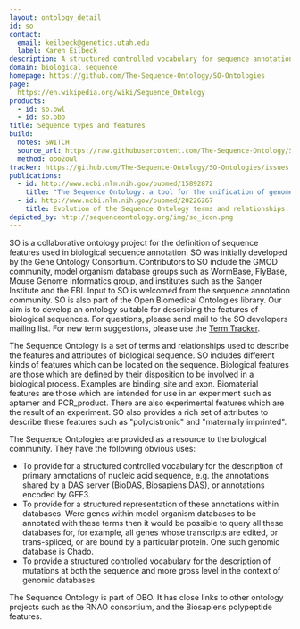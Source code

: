 ```yaml
---
layout: ontology_detail
id: so
contact:
  email: keilbeck@genetics.utah.edu
  label: Karen Eilbeck
description: A structured controlled vocabulary for sequence annotation, for the exchange of annotation data and for the description of sequence objects in databases.
domain: biological sequence
homepage: https://github.com/The-Sequence-Ontology/SO-Ontologies
page:
  https://en.wikipedia.org/wiki/Sequence_Ontology
products:
  - id: so.owl
  - id: so.obo
title: Sequence types and features
build:
  notes: SWITCH
  source_url: https://raw.githubusercontent.com/The-Sequence-Ontology/SO-Ontologies/master/so.obo
  method: obo2owl
tracker: https://github.com/The-Sequence-Ontology/SO-Ontologies/issues
publications:
  - id: http://www.ncbi.nlm.nih.gov/pubmed/15892872
    title: "The Sequence Ontology: a tool for the unification of genome annotations."
  - id: http://www.ncbi.nlm.nih.gov/pubmed/20226267
    title: Evolution of the Sequence Ontology terms and relationships.
depicted_by: http://sequenceontology.org/img/so_icon.png
---
```


SO is a collaborative ontology project for the definition of sequence features used in biological sequence annotation. SO was initially developed by the Gene Ontology Consortium. Contributors to SO include the GMOD community, model organism database groups such as WormBase, FlyBase, Mouse Genome Informatics group, and institutes such as the Sanger Institute and the EBI. Input to SO is welcomed from the sequence annotation community. SO is also part of the Open Biomedical Ontologies library. Our aim is to develop an ontology suitable for describing the features of biological sequences. For questions, please send mail to the SO developers mailing list. For new term suggestions, please use the [Term Tracker](https://github.com/The-Sequence-Ontology/SO-Ontologies/issues).

 The Sequence Ontology is a set of terms and relationships used to describe the features and attributes of biological sequence. SO includes different kinds of features which can be located on the sequence. Biological features are those which are defined by their disposition to be involved in a biological process. Examples are binding_site and exon. Biomaterial features are those which are intended for use in an experiment such as aptamer and PCR_product. There are also experimental features which are the result of an experiment. SO also provides a rich set of attributes to describe these features such as "polycistronic" and "maternally imprinted".

The Sequence Ontologies are provided as a resource to the biological community. They have the following obvious uses:

 * To provide for a structured controlled vocabulary for the description of primary annotations of nucleic acid sequence, e.g. the annotations shared by a DAS server (BioDAS, Biosapiens DAS), or annotations encoded by GFF3.
 * To provide for a structured representation of these annotations within databases. Were genes within model organism databases to be annotated with these terms then it would be possible to query all these databases for, for example, all genes whose transcripts are edited, or trans-spliced, or are bound by a particular protein. One such genomic database is Chado.
 * To provide a structured controlled vocabulary for the description of mutations at both the sequence and more gross level in the context of genomic databases.

The Sequence Ontology is part of OBO. It has close links to other ontology projects such as the RNAO consortium, and the Biosapiens polypeptide features.



